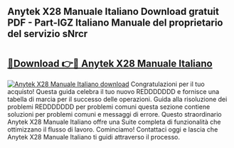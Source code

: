 ## Anytek X28 Manuale Italiano Download gratuit PDF - Part-lGZ Italiano Manuale del proprietario del servizio sNrcr

# <h2><a href="http://dfa0mo.blite.top/?on=Anytek+X28+Manuale+Italiano">🔗Download 👉🔴 Anytek X28 Manuale Italiano</a></h2>

[![Anytek X28 Manuale Italiano download](https://i.imgur.com/lujVjoI.png)](http://dfa0mo.blite.top/?on=Anytek+X28+Manuale+Italiano)
Congratulazioni per il tuo acquisto! Questa guida celebra il tuo nuovo REDDDDDDD e fornisce una tabella di marcia per il successo delle operazioni. Guida alla risoluzione dei problemi REDDDDDDD per problemi comuni questa sezione contiene soluzioni per problemi comuni e messaggi di errore. Questo straordinario Anytek X28 Manuale Italiano offre una Suite completa di funzionalità che ottimizzano il flusso di lavoro. Cominciamo! Contattaci oggi e lascia che Anytek X28 Manuale Italiano ti guidi attraverso il processo.
